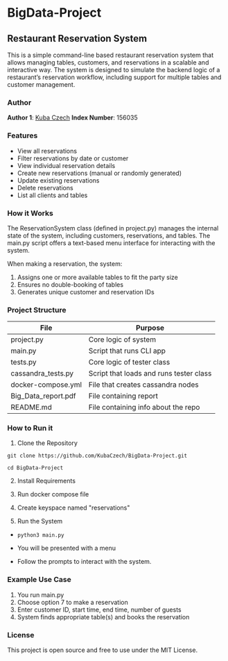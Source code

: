 # BigData-Project
## **Restaurant Reservation System**

This is a simple command-line based restaurant reservation system that allows managing tables, customers, and reservations in a scalable and interactive way. The system is designed to simulate the backend logic of a restaurant’s reservation workflow, including support for multiple tables and customer management.

### Author
**Author 1**: [Kuba Czech](https://github.com/KubaCzech)
**Index Number**: 156035

### Features

* View all reservations
* Filter reservations by date or customer
* View individual reservation details
* Create new reservations (manual or randomly generated)
* Update existing reservations
* Delete reservations
* List all clients and tables

### How it Works

The ReservationSystem class (defined in project.py) manages the internal state of the system, including customers, reservations, and tables. The main.py script offers a text-based menu interface for interacting with the system.

When making a reservation, the system:

1. Assigns one or more available tables to fit the party size
2. Ensures no double-booking of tables
3. Generates unique customer and reservation IDs

### Project Structure
| File                 | Purpose              |
|----------------------|----------------------|
| project.py           | Core logic of system |
| main.py              | Script that runs CLI app    |
| tests.py             | Core logic of tester class   |
| cassandra_tests.py | Script that loads and runs tester class   |
| docker-compose.yml | File that creates cassandra nodes |
| Big_Data_report.pdf | File containing report |
| README.md | File containing info about the repo |

### How to Run it

1. Clone the Repository

``` git clone https://github.com/KubaCzech/BigData-Project.git ```

``` cd BigData-Project ```

2. Install Requirements

3. Run docker compose file

4. Create keyspace named "reservations"

5. Run the System

- ``` python3 main.py ```

- You will be presented with a menu

- Follow the prompts to interact with the system.

### Example Use Case

1. You run main.py
2. Choose option 7 to make a reservation
3. Enter customer ID, start time, end time, number of guests
4. System finds appropriate table(s) and books the reservation

### License
This project is open source and free to use under the MIT License.